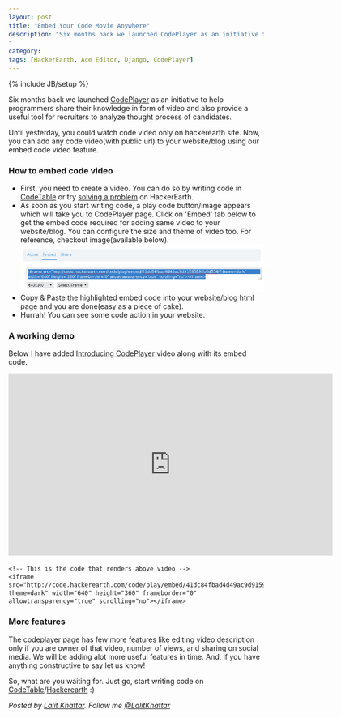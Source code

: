 ```yaml
---
layout: post
title: "Embed Your Code Movie Anywhere"
description: "Six months back we launched CodePlayer as an initiative to help programmers share their knowledge in form of video and also provide a useful tool for recruiters to analyze thought process of candidates.
"
category:
tags: [HackerEarth, Ace Editor, Django, CodePlayer]
---
```

{% include JB/setup %}

Six months back we launched [CodePlayer](http://engineering.hackerearth.com/2014/01/21/introducing-codeplayer/) as an initiative to help programmers share their knowledge in form of video and also provide a useful tool for recruiters to analyze thought process of candidates.

Until yesterday, you could watch code video only on hackerearth site. Now, you can add any code video(with public url) to your website/blog using our embed code video feature.

### How to embed code video ###

<ul>
<li>First, you need to create a video. You can do so by writing code in <a href="http://code.hackerearth.com" target="_blank">CodeTable</a> or try <a href="http://code.hackerearth.com/code/play/41dc84fbad4d49ac9d91593890b6d534/">solving a problem</a> on HackerEarth.</li>
<li>As soon as you start writing code, a play code button/image appears which will take you to CodePlayer page. Click on 'Embed' tab below to get the embed code required for adding same video to your website/blog. You can configure the size and theme of video too. For reference, checkout image(available below).</li>
<img src="/images/embed-code.png" title="Sample image"/>
<li>Copy & Paste the highlighted embed code into your website/blog html page and you are done(easy as a piece of cake).</li>
<li>Hurrah! You can see some code action in your website.</li>
</ul>

### A working demo ###

Below I have added [Introducing CodePlayer](http://code.hackerearth.com/code/play/41dc84fbad4d49ac9d91593890b6d534/) video along with its embed code.

<iframe src="http://code.hackerearth.com/code/play/embed/41dc84fbad4d49ac9d91593890b6d534/?theme=dark" width="640" height="360" frameborder="0" allowtransparency="true" scrolling="no"></iframe>

    <!-- This is the code that renders above video -->
    <iframe src="http://code.hackerearth.com/code/play/embed/41dc84fbad4d49ac9d91593890b6d534/?theme=dark" width="640" height="360" frameborder="0" allowtransparency="true" scrolling="no"></iframe> 

### More features ###

The codeplayer page has few more features like editing video description only if you are owner of that video, number of views, and sharing on social media. We will be adding alot more useful features in time. And, if you have anything constructive to say let us know!

So, what are you waiting for. Just go, start writing code on [CodeTable](http://code.hackerearth.com)/[Hackerearth](http://hackerearth.com) :)

<i>Posted by [Lalit Khattar](http://www.hackerearth.com/users/lalitkhattar/). Follow me [@LalitKhattar](http://twitter.com/LalitKhattar)</i>
